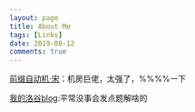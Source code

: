 ```yaml
---
layout: page
title: About Me
tags: [Links]
date: 2019-08-12
comments: true
---
```


[前缀自动机·宋](https://www.luogu.org/blog/floyd-qianzhuihe/)：机房巨佬，太强了，%%%%一下

[我的洛谷blog](https://www.luogu.org/blog/KKKreich/):平常没事会发点题解啥的
